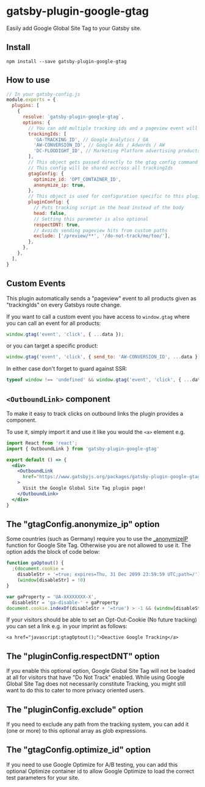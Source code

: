 # gatsby-plugin-google-gtag

Easily add Google Global Site Tag to your Gatsby site.

## Install

`npm install --save gatsby-plugin-google-gtag`

## How to use

```js
// In your gatsby-config.js
module.exports = {
  plugins: [
    {
      resolve: `gatsby-plugin-google-gtag`,
      options: {
        // You can add multiple tracking ids and a pageview event will be fired for all of them.
        trackingIds: [
          'GA-TRACKING_ID', // Google Analytics / GA
          'AW-CONVERSION_ID', // Google Ads / Adwords / AW
          'DC-FLOODIGHT_ID', // Marketing Platform advertising products (Display & Video 360, Search Ads 360, and Campaign Manager)
        ],
        // This object gets passed directly to the gtag config command
        // This config will be shared accross all trackingIds
        gtagConfig: {
          optimize_id: 'OPT_CONTAINER_ID',
          anonymize_ip: true,
        },
        // This object is used for configuration specific to this plugin
        pluginConfig: {
          // Puts tracking script in the head instead of the body
          head: false,
          // Setting this parameter is also optional
          respectDNT: true,
          // Avoids sending pageview hits from custom paths
          exclude: ['/preview/**', '/do-not-track/me/too/'],
        },
      },
    },
  ],
}
```

## Custom Events

This plugin automatically sends a "pageview" event to all products given as "trackingIds" on every Gatsbys route change.

If you want to call a custom event you have access to `window.gtag` where you can call an event for all products:

```js
window.gtag('event', 'click', { ...data });
```

or you can target a specific product:

```js
window.gtag('event', 'click', { send_to: 'AW-CONVERSION_ID', ...data });
```

In either case don't forget to guard against SSR:

```js
typeof window !== 'undefined' && window.gtag('event', 'click', { ...data });
```

## `<OutboundLink>` component

To make it easy to track clicks on outbound links the plugin provides a component.

To use it, simply import it and use it like you would the `<a>` element e.g.

```jsx
import React from 'react';
import { OutboundLink } from 'gatsby-plugin-google-gtag'

export default () => {
  <div>
    <OutboundLink
      href="https://www.gatsbyjs.org/packages/gatsby-plugin-google-gtag/"
    >
      Visit the Google Global Site Tag plugin page!
    </OutboundLink>
  </div>
}
```

## The "gtagConfig.anonymize_ip" option

Some countries (such as Germany) require you to use the
[\_anonymizeIP](https://support.google.com/analytics/answer/2763052) function for
Google Site Tag. Otherwise you are not allowed to use it. The option adds the
block of code below:

```js
function gaOptout() {
  ;(document.cookie =
    disableStr + '=true; expires=Thu, 31 Dec 2099 23:59:59 UTC;path=/'),
    (window[disableStr] = !0)
}

var gaProperty = 'UA-XXXXXXXX-X',
  disableStr = 'ga-disable-' + gaProperty
document.cookie.indexOf(disableStr + '=true') > -1 && (window[disableStr] = !0)
```

If your visitors should be able to set an Opt-Out-Cookie (No future tracking)
you can set a link e.g. in your imprint as follows:

`<a href="javascript:gtagOptout();">Deactive Google Tracking</a>`

## The "pluginConfig.respectDNT" option

If you enable this optional option, Google Global Site Tag will not be loaded at all for visitors that have "Do Not Track" enabled. While using Google Global Site Tag does not necessarily constitute Tracking, you might still want to do this to cater to more privacy oriented users.

## The "pluginConfig.exclude" option

If you need to exclude any path from the tracking system, you can add it (one or more) to this optional array as glob expressions.

## The "gtagConfig.optimize_id" option

If you need to use Google Optimize for A/B testing, you can add this optional Optimize container id to allow Google Optimize to load the correct test parameters for your site.
